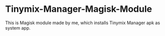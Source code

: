 # Tinymix-Manager-Magisk-Module
This is Magisk module made by me, which installs Tinymix Manager apk as system app.
